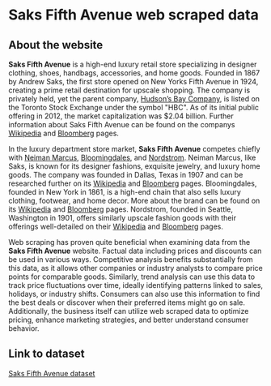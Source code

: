# Saks Fifth Avenue web scraped data 

## About the website

**Saks Fifth Avenue** is a high-end luxury retail store specializing in designer clothing, shoes, handbags, accessories, and home goods. Founded in 1867 by Andrew Saks, the first store opened on New Yorks Fifth Avenue in 1924, creating a prime retail destination for upscale shopping. The company is privately held, yet the parent company, [Hudson’s Bay Company](https://www.hudsonsbaycompany.com/), is listed on the Toronto Stock Exchange under the symbol "HBC". As of its initial public offering in 2012, the market capitalization was $2.04 billion. Further information about Saks Fifth Avenue can be found on the companys [Wikipedia](https://en.wikipedia.org/wiki/Saks_Fifth_Avenue) and [Bloomberg](https://www.bloomberg.com/profile/company/771553Z:US) pages. 

In the luxury department store market, **Saks Fifth Avenue** competes chiefly with [Neiman Marcus](https://www.neimanmarcus.com/), [Bloomingdales](http://www.bloomingdales.com/), and [Nordstrom](https://www.nordstrom.com/). Neiman Marcus, like Saks, is known for its designer fashions, exquisite jewelry, and luxury home goods. The company was founded in Dallas, Texas in 1907 and can be researched further on its [Wikipedia](https://en.wikipedia.org/wiki/Neiman_Marcus) and [Bloomberg](https://www.bloomberg.com/research/stocks/private/snapshot.asp?privcapId=425838) pages. Bloomingdales, founded in New York in 1861, is a high-end chain that also sells luxury clothing, footwear, and home decor. More about the brand can be found on its [Wikipedia](https://en.wikipedia.org/wiki/Bloomingdales) and [Bloomberg](https://www.bloomberg.com/profile/company/0139904D:US) pages. Nordstrom, founded in Seattle, Washington in 1901, offers similarly upscale fashion goods with their offerings well-detailed on their [Wikipedia](https://en.wikipedia.org/wiki/Nordstrom) and [Bloomberg](https://www.bloomberg.com/profile/company/JWN:US) pages. 

Web scraping has proven quite beneficial when examining data from the **Saks Fifth Avenue** website. Factual data including prices and discounts can be used in various ways. Competitive analysis benefits substantially from this data, as it allows other companies or industry analysts to compare price points for comparable goods. Similarly, trend analysis can use this data to track price fluctuations over time, ideally identifying patterns linked to sales, holidays, or industry shifts. Consumers can also use this information to find the best deals or discover when their preferred items might go on sale. Additionally, the business itself can utilize web scraped data to optimize pricing, enhance marketing strategies, and better understand consumer behavior.


## Link to **dataset**

[Saks Fifth Avenue dataset](https://www.databoutique.com/buy-data-list-subset/Saks%20Fifth%20Avenue%20web%20scraped%20data/r/recDpuDwe53GzOXWO)
